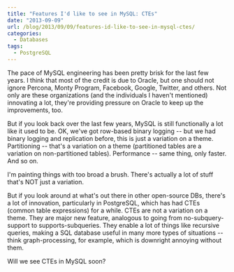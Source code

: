 ```yaml
---
title: "Features I'd like to see in MySQL: CTEs"
date: "2013-09-09"
url: /blog/2013/09/09/features-id-like-to-see-in-mysql-ctes/
categories:
  - Databases
tags:
  - PostgreSQL
---
```


The pace of MySQL engineering has been pretty brisk for the last few years. I think that most of the credit is due to Oracle, but one should not ignore Percona, Monty Program, Facebook, Google, Twitter, and others. Not only are these organizations (and the individuals I haven't mentioned) innovating a lot, they're providing pressure on Oracle to keep up the improvements, too. 

But if you look back over the last few years, MySQL is still functionally a lot like it used to be. OK, we've got row-based binary logging -- but we had binary logging and replication before, this is just a variation on a theme. Partitioning -- that's a variation on a theme (partitioned tables are a variation on non-partitioned tables). Performance -- same thing, only faster. And so on. 

I'm painting things with too broad a brush. There's actually a lot of stuff that's NOT just a variation. 

But if you look around at what's out there in other open-source DBs, there's a lot of innovation, particularly in PostgreSQL, which has had CTEs (common table expressions) for a while. CTEs are not a variation on a theme. They are major new feature, analogous to going from no-subquery-support to supports-subqueries. They enable a lot of things like recursive queries, making a SQL database useful in many more types of situations -- think graph-processing, for example, which is downright annoying without them. 

Will we see CTEs in MySQL soon?




